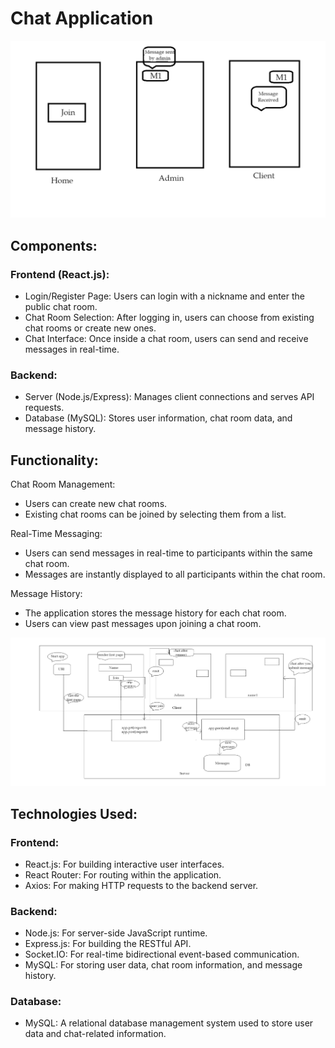 # Chat Application

<img src="Readme Images/1.png">

## Components:
### Frontend (React.js):
- Login/Register Page: Users can login with a nickname and enter the public chat room.
- Chat Room Selection: After logging in, users can choose from existing chat rooms or create new ones.
- Chat Interface: Once inside a chat room, users can send and receive messages in real-time.


### Backend:
- Server (Node.js/Express): Manages client connections and serves API requests.
- Database (MySQL): Stores user information, chat room data, and message history.

## Functionality:
Chat Room Management:
- Users can create new chat rooms.
- Existing chat rooms can be joined by selecting them from a list.
  
Real-Time Messaging:
- Users can send messages in real-time to participants within the same chat room.
- Messages are instantly displayed to all participants within the chat room.
  
Message History:
- The application stores the message history for each chat room.
- Users can view past messages upon joining a chat room.

<img src="Readme Images/2.png">


## Technologies Used:
### Frontend:
- React.js: For building interactive user interfaces.
- React Router: For routing within the application.
- Axios: For making HTTP requests to the backend server.
### Backend:
- Node.js: For server-side JavaScript runtime.
- Express.js: For building the RESTful API.
- Socket.IO: For real-time bidirectional event-based communication.
- MySQL: For storing user data, chat room information, and message history.
### Database:
- MySQL: A relational database management system used to store user data and chat-related information.
